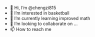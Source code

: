 - 👋 Hi, I’m @chengzi815
- 👀 I’m interested in basketball
- 🌱 I’m currently learning improved math
- 💞️ I’m looking to collaborate on ...
- 📫 How to reach me 

<!---
chengzi815/chengzi815 is a ✨ special ✨ repository because its `README.md` (this file) appears on your GitHub profile.
You can click the Preview link to take a look at your changes.
--->
